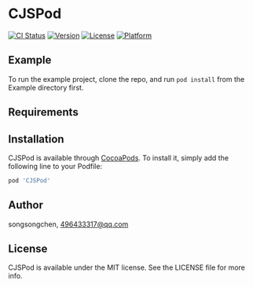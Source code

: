 # CJSPod

[![CI Status](https://img.shields.io/travis/songsongchen/CJSPod.svg?style=flat)](https://travis-ci.org/songsongchen/CJSPod)
[![Version](https://img.shields.io/cocoapods/v/CJSPod.svg?style=flat)](https://cocoapods.org/pods/CJSPod)
[![License](https://img.shields.io/cocoapods/l/CJSPod.svg?style=flat)](https://cocoapods.org/pods/CJSPod)
[![Platform](https://img.shields.io/cocoapods/p/CJSPod.svg?style=flat)](https://cocoapods.org/pods/CJSPod)

## Example

To run the example project, clone the repo, and run `pod install` from the Example directory first.

## Requirements

## Installation

CJSPod is available through [CocoaPods](https://cocoapods.org). To install
it, simply add the following line to your Podfile:

```ruby
pod 'CJSPod'
```

## Author

songsongchen, 496433317@qq.com

## License

CJSPod is available under the MIT license. See the LICENSE file for more info.
